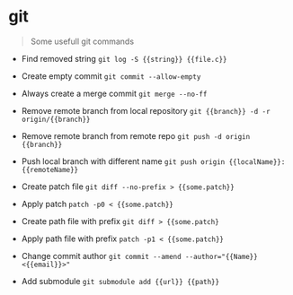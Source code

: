 # git

> Some usefull git commands

- Find removed string
`git log -S {{string}} {{file.c}}`

- Create empty commit
`git commit --allow-empty`

- Always create a merge commit
`git merge --no-ff`

- Remove remote branch from local repository
`git {{branch}} -d -r origin/{{branch}}`

- Remove remote branch from remote repo
`git push -d origin {{branch}}`

- Push local branch with different name
`git push origin {{localName}}:{{remoteName}}`

- Create patch file
`git diff --no-prefix > {{some.patch}}`

- Apply patch
`patch -p0 < {{some.patch}}`

- Create path file with prefix
`git diff > {{some.patch}`

- Apply path file with prefix
`patch -p1 < {{some.patch}}`

- Change commit author
`git commit --amend --author="{{Name}} <{{email}}>"`

- Add submodule
`git submodule add {{url}} {{path}}`
